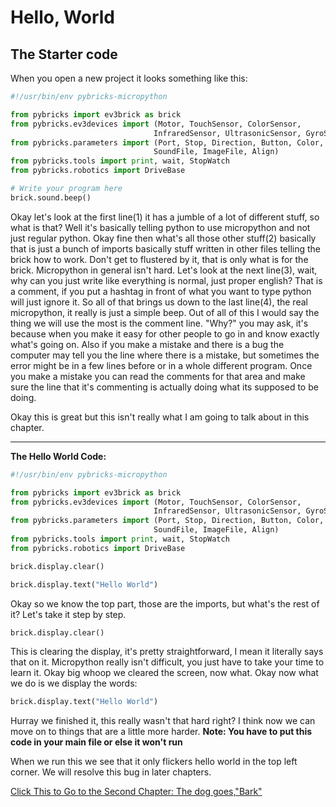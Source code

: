# Hello, World

## The Starter code

When you open a new project it looks something like this:

```python
#!/usr/bin/env pybricks-micropython                                             1

from pybricks import ev3brick as brick                                          2
from pybricks.ev3devices import (Motor, TouchSensor, ColorSensor,
                                InfraredSensor, UltrasonicSensor, GyroSensor)
from pybricks.parameters import (Port, Stop, Direction, Button, Color,
                                SoundFile, ImageFile, Align)
from pybricks.tools import print, wait, StopWatch
from pybricks.robotics import DriveBase

# Write your program here                                                       3
brick.sound.beep()                                                              4

```

Okay let's look at the first line(1) it has a jumble of a lot of different stuff, so what is that? Well it's basically telling python to use micropython and not just regular python. Okay fine then what's all those other stuff(2) basically that is just a bunch of imports basically stuff written in other files telling the brick how to work. Don't get to flustered by it, that is only what is for the brick. Micropython in general isn't hard. Let's look at the next line(3), wait, why can you just write like everything is normal, just proper english? That is a comment, if you put a hashtag in front of what you want to type python will just ignore it. So all of that brings us down to the last line(4), the real micropython, it really is just a simple beep. Out of all of this I would say the thing we will use the most is the comment line. "Why?" you may ask, it's because when you make it easy for other people to go in and know exactly what's going on. Also if you make a mistake and there is a bug the computer may tell you the line where there is a mistake, but sometimes the error might be in a few lines before or in a whole different program. Once you make a mistake you can read the comments for that area  and make sure the line that it's commenting is actually doing what its supposed to be doing.

Okay this is great but this isn't really what I am going to talk about in this chapter.

***
**The Hello World Code:**

```python
#!/usr/bin/env pybricks-micropython

from pybricks import ev3brick as brick
from pybricks.ev3devices import (Motor, TouchSensor, ColorSensor,
                                InfraredSensor, UltrasonicSensor, GyroSensor)
from pybricks.parameters import (Port, Stop, Direction, Button, Color,
                                SoundFile, ImageFile, Align)
from pybricks.tools import print, wait, StopWatch
from pybricks.robotics import DriveBase

brick.display.clear()

brick.display.text("Hello World")
```

Okay so we know the top part, those are the imports, but what's the rest of it? Let's take it step by step.

```python
brick.display.clear()
```

This is clearing the display, it's pretty straightforward, I mean it literally says that on it. Micropython really isn't difficult, you just have to take your time to learn it. Okay big whoop we cleared the screen, now what. Okay now what we do is we display the words:

```python
brick.display.text("Hello World")
```

Hurray we finished it, this really wasn't that hard right? I think now we can move on to things that are a little more harder.
**Note: You have to put this code in your main file or else it won't run**

When we run this we see that it only flickers hello world in the top left corner. We will resolve this bug in later chapters.

[Click This to Go to the Second Chapter: The dog goes,"Bark"](Second_Program.md)
